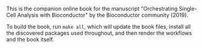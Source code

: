 This is the companion online book for the manuscript "Orchestrating Single-Cell Analysis with Bioconductor" by the Bioconductor community (2019).

To build the book, run `make all`, which will update the book files, install all the discovered packages used throughout, and then render the workflows and the book itself.
